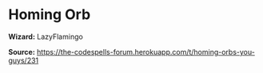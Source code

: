 # Homing Orb

**Wizard:** LazyFlamingo

**Source:** https://the-codespells-forum.herokuapp.com/t/homing-orbs-you-guys/231

